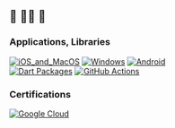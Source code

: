 ## 🍵 🧘‍♂️ 🍵

### Applications, Libraries
[![iOS_and_MacOS](https://img.shields.io/badge/iOS,MacOS-black.svg?logo=Apple)](https://apps.apple.com/jp/developer/shimizu-naoki/id1308323177)
[![Windows](https://img.shields.io/badge/Windows-black.svg?logo=Windows)](https://www.microsoft.com/ja-jp/search/shop/Games?q=Naoki+Shimizu)
[![Android](https://img.shields.io/badge/Android-black.svg?logo=Android)](https://play.google.com/store/apps/developer?id=Naoki+Shimizu&hl=ja)  
[![Dart Packages](https://img.shields.io/badge/Dart%20Packages-black.svg?logo=Dart)](https://pub.dev/publishers/done-sensuikan1973.com/packages)
[![GitHub Actions](https://img.shields.io/badge/GitHub%20Actions-black.svg?logo=GitHub%20Actions)](https://github.com/marketplace?type=actions&query=sensuikan1973)

### Certifications
[![Google Cloud](https://img.shields.io/badge/Google%20Cloud%20|%20Professional%20Cloud%20Architect-black.svg?logo=Google%20Cloud)](https://www.credential.net/c92dd58f-df62-4343-8d58-bd8a331555e6)

<!-- 
### Blog, Slide
[![Speaker Deck](https://img.shields.io/badge/Speaker_Deck-black.svg?logo=Speaker%20Deck)](https://speakerdeck.com/sensuikan1973)
[![Medium](https://img.shields.io/badge/Medium-black.svg?logo=Medium)](https://medium.com/@sensuikan1973)
[![Qiita](https://img.shields.io/badge/Qiita-black.svg?logo=Qiita)](https://qiita.com/sensuikan1973)
-->

<!-- my machine account is https://github.com/bot-by-sensuikan1973 -->
